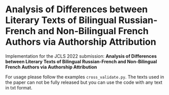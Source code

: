 # Analysis of Differences between Literary Texts of Bilingual Russian-French and Non-Bilingual French Authors via Authorship Attribution


Implementation for the JCLS 2022 submission: **Analysis of Differences between Literary Texts of Bilingual Russian-French and Non-Bilingual French Authors via Authorship Attribution**

For usage please follow the examples `cross_validate.py`. The texts used in the paper can not be fully released but you can use the code with any text in txt format.

